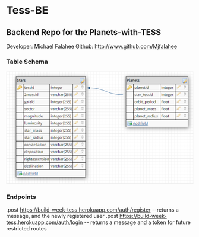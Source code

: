 # Tess-BE

## Backend Repo for the Planets-with-TESS
Developer: Michael Falahee
Github: http://www.github.com/Mjfalahee


### Table Schema

![Alt text](./assets/schema.PNG)


### Endpoints

.post https://build-week-tess.herokuapp.com/auth/register --returns a message, and the newly registered user
.post https://build-week-tess.herokuapp.com/auth/login -- returns a message and a token for future restricted routes